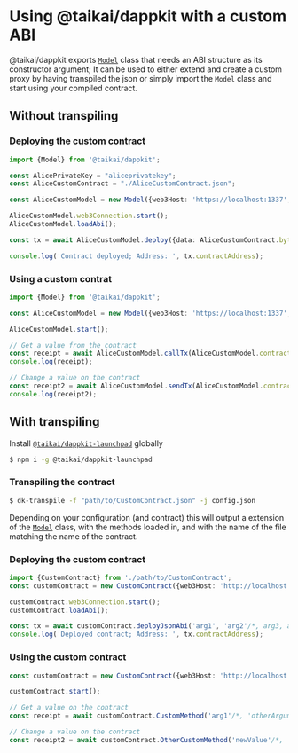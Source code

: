 # Using @taikai/dappkit with a custom ABI
@taikai/dappkit exports [`Model`](https://sdk.dappkit.dev/classes/Model.html) class that needs an ABI structure as its constructor argument; It can be used to either extend and create a custom proxy by having transpiled the json or simply import the `Model` class and start using your compiled contract.

## Without transpiling

### Deploying the custom contract
```typescript
import {Model} from '@taikai/dappkit';

const AlicePrivateKey = "aliceprivatekey";
const AliceCustomContract = "./AliceCustomContract.json";

const AliceCustomModel = new Model({web3Host: 'https://localhost:1337', privateKey: AlicePrivateKey}, AliceCustomContract.abi);

AliceCustomModel.web3Connection.start();
AliceCustomModel.loadAbi();

const tx = await AliceCustomModel.deploy({data: AliceCustomContract.bytecode, arguments: []}, AliceCustomModel.web3Connection.Account);

console.log('Contract deployed; Address: ', tx.contractAddress);
```

### Using a custom contrat
```typescript
import {Model} from '@taikai/dappkit';

const AliceCustomModel = new Model({web3Host: 'https://localhost:1337', privateKey: AlicePrivateKey}, AliceCustomContract.abi, '0xCustomContractAddress');

AliceCustomModel.start();

// Get a value from the contract
const receipt = await AliceCustomModel.callTx(AliceCustomModel.contract.methods.CustomMethod('arg1'/*, 'otherArgument', ...etc */));
console.log(receipt);

// Change a value on the contract
const receipt2 = await AliceCustomModel.sendTx(AliceCustomModel.contract.methods.OtherCustomMethod('newValue'/*, 'otherArgument', ...etc */));
console.log(receipt2);
```

## With transpiling
Install [`@taikai/dappkit-launchpad`](https://github.com/taikai/dappkit-launchpad) globally
```bash
$ npm i -g @taikai/dappkit-launchpad
```

### Transpiling the contract
```bash
$ dk-transpile -f "path/to/CustomContract.json" -j config.json
```

Depending on your configuration (and contract) this will output a extension of the [`Model`](https://sdk.dappkit.dev/classes/Model.html) class, with the methods loaded in, and with the name of the file matching the name of the contract.

### Deploying the custom contract

```typescript
import {CustomContract} from './path/to/CustomContract';
const customContract = new CustomContract({web3Host: 'http://localhost:1337', privateKey: '0xPrivateKey'});

customContract.web3Connection.start();
customContract.loadAbi();

const tx = await customContract.deployJsonAbi('arg1', 'arg2'/*, arg3, arg4, ...etc*/);
console.log('Deployed contract; Address: ', tx.contractAddress);
```

### Using the custom contract
```typescript
const customContract = new CustomContract({web3Host: 'http://localhost:1337', privateKey: '0xPrivateKey'});

customContract.start();

// Get a value on the contract
const receipt = await customContract.CustomMethod('arg1'/*, 'otherArgument', ...etc */);

// Change a value on the contract
const receipt2 = await customContract.OtherCustomMethod('newValue'/*, 'otherArgument', ...etc */)
```